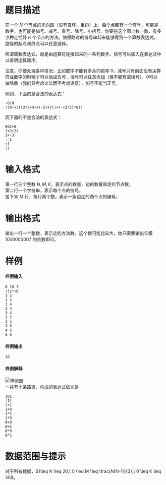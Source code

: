 
# 题目描述

在一个 $N$ 个节点的无向图（没有自环、重边）上，每个点都有一个符号，可能是数字，也可能是加号、减号、乘号、除号、小括号。你要在这个图上数一数，有多少种走恰好 $K$ 个节点的方法，使得路过的符号串起来能够得到一个算数表达式。路径的起点和终点可以任意选择。

所谓算数表达式，就是由运算符连接起来的一系列数字。括号可以插入在表达式中以表明运算顺序。

注意，你要处理各种情况，比如数字不能有多余的前导 $0$，减号只有前面没有运算符或数字的时候才可以当成负号，括号可以任意添加（但不能有空括号），0可以做除数（我们只考虑文法而不考虑语意），加号不能当正号。

例如，下面的是合法的表达式：
```plain
-0/0
((0)+(((2*3+4)+(-5)+7))+(-(2*3)*6))
```
而下面的不是合法的表达式：
```plain
001+0
1+2(2)
3+-3
--1
+1
()
```

# 输入格式

第一行三个整数 $N,M,K$，表示点的数量，边的数量和走的节点数。  
第二行一个字符串，表示每个点的符号。  
接下来 $M$ 行，每行两个数，表示一条边连的两个点的编号。

# 输出格式

输出一行一个整数，表示走的方法数。这个数可能比较大，你只需要输出它模 $1000000007$ 的余数即可。

# 样例

#### 样例输入
```plain
6 10 3
)(1*+0
1 2
1 3
1 4
2 3
3 4
2 5
3 5
3 6
4 6
5 6
```

#### 样例输出
```plain
10
```

#### 样例解释
![样例图](source/loj/2231/img/aHR0cHM6Ly9vb28uMG8wLm9vby8yMDE3LzA1LzI3LzU5MjkxNjg5MjdjYmQucG5n.png)  
一共有十条路径，构成的表达式依次是
```plain
101
(1)
1+1
1+0
1*1
1*0
0+0
0+1
0*0
0*1
```

# 数据范围与提示

对于所有数据，$1\leq N \leq 20,\ 0 \leq M \leq \frac{N(N-1)}{2},\ 0 \leq K \leq 30$。

